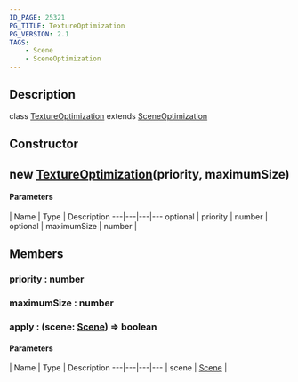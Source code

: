 ```yaml
---
ID_PAGE: 25321
PG_TITLE: TextureOptimization
PG_VERSION: 2.1
TAGS:
    - Scene
    - SceneOptimization
---
```

## Description

class [TextureOptimization](/classes/3.1/TextureOptimization) extends [SceneOptimization](/classes/3.1/SceneOptimization)



## Constructor

## new [TextureOptimization](/classes/3.1/TextureOptimization)(priority, maximumSize)



#### Parameters
 | Name | Type | Description
---|---|---|---
optional | priority | number | 
optional | maximumSize | number | 
## Members

### priority : number


### maximumSize : number


### apply : (scene: [Scene](/classes/3.1/Scene)) =&gt; boolean



#### Parameters
 | Name | Type | Description
---|---|---|---
 | scene | [Scene](/classes/3.1/Scene) | 

